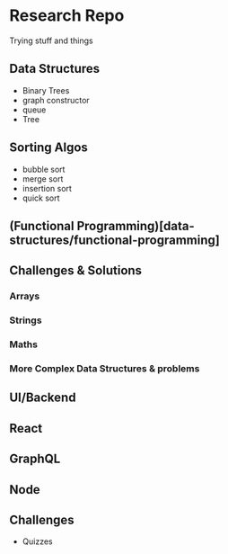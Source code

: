 # Research Repo

Trying stuff and things

## Data Structures

- Binary Trees
- graph constructor
- queue
- Tree

## Sorting Algos

- bubble sort
- merge sort
- insertion sort
- quick sort

## (Functional Programming)[data-structures/functional-programming]

## Challenges & Solutions
### Arrays 

### Strings

### Maths

### More Complex Data Structures & problems

## UI/Backend

## React

## GraphQL

## Node

## Challenges
 - Quizzes
